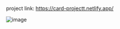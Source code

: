 project link: https://card-projectt.netlify.app/

![image](https://github.com/user-attachments/assets/1a269516-0d22-4983-8bfc-28000f46d315)
